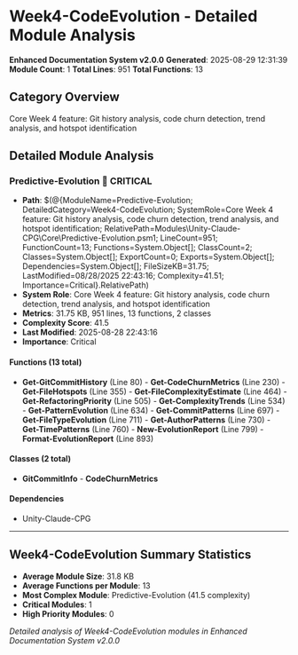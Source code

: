 # Week4-CodeEvolution - Detailed Module Analysis
**Enhanced Documentation System v2.0.0**
**Generated**: 2025-08-29 12:31:39
**Module Count**: 1
**Total Lines**: 951
**Total Functions**: 13

## Category Overview
Core Week 4 feature: Git history analysis, code churn detection, trend analysis, and hotspot identification

## Detailed Module Analysis

### Predictive-Evolution 🔴 CRITICAL
- **Path**: $(@{ModuleName=Predictive-Evolution; DetailedCategory=Week4-CodeEvolution; SystemRole=Core Week 4 feature: Git history analysis, code churn detection, trend analysis, and hotspot identification; RelativePath=Modules\Unity-Claude-CPG\Core\Predictive-Evolution.psm1; LineCount=951; FunctionCount=13; Functions=System.Object[]; ClassCount=2; Classes=System.Object[]; ExportCount=0; Exports=System.Object[]; Dependencies=System.Object[]; FileSizeKB=31.75; LastModified=08/28/2025 22:43:16; Complexity=41.51; Importance=Critical}.RelativePath)
- **System Role**: Core Week 4 feature: Git history analysis, code churn detection, trend analysis, and hotspot identification
- **Metrics**: 31.75 KB, 951 lines, 13 functions, 2 classes
- **Complexity Score**: 41.5
- **Last Modified**: 2025-08-28 22:43:16
- **Importance**: Critical

#### Functions (13 total)
- **Get-GitCommitHistory** (Line 80) - **Get-CodeChurnMetrics** (Line 230) - **Get-FileHotspots** (Line 355) - **Get-FileComplexityEstimate** (Line 464) - **Get-RefactoringPriority** (Line 505) - **Get-ComplexityTrends** (Line 534) - **Get-PatternEvolution** (Line 634) - **Get-CommitPatterns** (Line 697) - **Get-FileTypeEvolution** (Line 711) - **Get-AuthorPatterns** (Line 730) - **Get-TimePatterns** (Line 760) - **New-EvolutionReport** (Line 799) - **Format-EvolutionReport** (Line 893)

#### Classes (2 total)
- **GitCommitInfo** - **CodeChurnMetrics**

#### Dependencies
- Unity-Claude-CPG



---

## Week4-CodeEvolution Summary Statistics
- **Average Module Size**: 31.8 KB
- **Average Functions per Module**: 13
- **Most Complex Module**: Predictive-Evolution (41.5 complexity)
- **Critical Modules**: 1
- **High Priority Modules**: 0

*Detailed analysis of Week4-CodeEvolution modules in Enhanced Documentation System v2.0.0*
